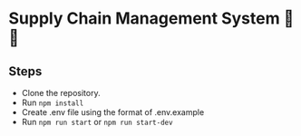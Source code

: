 # Supply Chain Management System 🚋🚚

## Steps
* Clone the repository.
* Run `npm install`
* Create .env file using the format of .env.example
* Run `npm run start` or `npm run start-dev`
